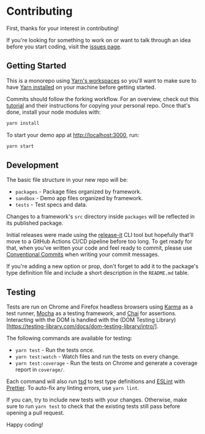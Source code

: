 # Contributing

First, thanks for your interest in contributing!

If you're looking for something to work on or want to talk through an idea before you start coding, visit the [issues page](https://github.com/laurenashpole/inner-image-zoom/issues).

## Getting Started

This is a monorepo using [Yarn's workspaces](https://classic.yarnpkg.com/lang/en/docs/workspaces/) so you'll want to make sure to have [Yarn installed](https://classic.yarnpkg.com/en/docs/install/#mac-stable) on your machine before getting started.

Commits should follow the forking workflow. For an overview, check out this [tutorial](https://www.atlassian.com/git/tutorials/comparing-workflows/forking-workflow) and their instructions for copying your personal repo. Once that's done, install your node modules with:

```js
yarn install
```

To start your demo app at [http://localhost:3000](http://localhost:3000), run:

```js
yarn start
```

## Development

The basic file structure in your new repo will be:

- `packages` - Package files organized by framework.
- `sandbox` - Demo app files organized by framework.
- `tests` - Test specs and data.

Changes to a framework's `src` directory inside `packages` will be reflected in its published package.

Initial releases were made using the [release-it](https://github.com/release-it/release-it) CLI tool but hopefully that'll move to a GitHub Actions CI/CD pipeline before too long. To get ready for that, when you've written your code and feel ready to commit, please use [Conventional Commits](https://www.conventionalcommits.org/en/v1.0.0/) when writing your commit messages.

If you're adding a new option or prop, don't forget to add it to the package's type definition file and include a short description in the `README.md` table.

## Testing

Tests are run on Chrome and Firefox headless browsers using [Karma](https://karma-runner.github.io/6.4/index.html) as a test runner, [Mocha](https://mochajs.org/) as a testing framework, and [Chai](https://www.chaijs.com/) for assertions. Interacting with the DOM is handled with the (DOM Testing Library)[https://testing-library.com/docs/dom-testing-library/intro/].

The following commands are available for testing:

- `yarn test` - Run the tests once.
- `yarn test:watch` - Watch files and run the tests on every change.
- `yarn test:coverage` - Run the tests on Chrome and generate a coverage report in `coverage/`.

Each command will also run [tsd](https://github.com/SamVerschueren/tsd) to test type definitions and [ESLint](https://github.com/eslint/eslint) with [Prettier](https://prettier.io/). To auto-fix any linting errors, use `yarn lint`.

If you can, try to include new tests with your changes. Otherwise, make sure to run `yarn test` to check that the existing tests still pass before opening a pull request.

Happy coding!
